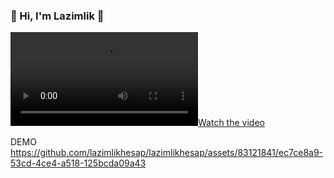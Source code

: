 <h3>👋 Hi, I'm Lazimlik 💩</h3>


[![Watch the video](https://github.com/lazimlikhesap/lazimlikhesap/blob/main/Screen%20Recording%202023-06-17%20at%2012.46.07.mov)](https://youtu.be/vt5fpE0bzSY)


DEMO
https://github.com/lazimlikhesap/lazimlikhesap/assets/83121841/ec7ce8a9-53cd-4ce4-a518-125bcda09a43

